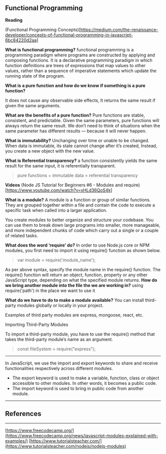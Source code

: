## Functional Programming

**Reading**

(Functional Programming Concepts)[https://medium.com/the-renaissance-developer/concepts-of-functional-programming-in-javascript-6bc84220d2aa]

**What is functional programming?**
 functional programming is a programming paradigm where programs are constructed by applying and composing functions. It is a declarative programming paradigm in which function definitions are trees of expressions that map values to other values, rather than a sequence of imperative statements which update the running state of the program.

**What is a pure function and how do we know if something is a pure function?**

It does not cause any observable side effects,
It returns the same result if given the same arguments.

**What are the benefits of a pure function?**
Pure functions are stable, consistent, and predictable. Given the same parameters, pure functions will always return the same result. We don’t need to think of situations when the same parameter has different results — because it will never happen.

**What is immutability?**
Unchanging over time or unable to be changed.
When data is immutable, its state cannot change after it’s created, Instead, you create a new object with the new value.

**What is Referential transparency?**
a function consistently yields the same result for the same input, it is referentially transparent.

> pure functions + immutable data = referential transparency



**Videos**
(Node JS Tutorial for Beginners #6 - Modules and require)[https://www.youtube.com/watch?v=xHLd36QoS4k]

**What is a module?**
A module is a function or group of similar functions. They are grouped together within a file and contain the code to execute a specific task when called into a larger application.

You create modules to better organize and structure your codebase. You can use them to break down large programs into smaller, more manageable, and more independent chunks of code which carry out a single or a couple of related tasks.


**What does the word ‘require’ do?**
In order to use Node.js core or NPM modules, you first need to import it using require() function as shown below.

> var module = require('module_name');

As per above syntax, specify the module name in the require() function. The require() function will return an object, function, property or any other JavaScript type, depending on what the specified module returns.
**How do we bring another module into the file the we are working in?**
using require('path') in the place we want to use it


**What do we have to do to make a module available?**
You can install third-party modules globally or locally in your project.

Examples of third party modules are express, mongoose, react, etc.

Importing Third-Party Modules

To import a third-party module, you have to use the require() method that takes the third-party module’s name as an argument.

>const fileSystem = require("express");
_____________
In JavaScript, we use the import and export keywords to share and receive functionalities respectively across different modules.

* The export keyword is used to make a variable, function, class or object  accessible to other modules. In other words, it becomes a public code.
* The import keyword is used to bring in public code from another module.
__________

## References
_______

[https://www.freecodecamp.org/](https://www.freecodecamp.org/news/javascript-modules-explained-with-examples/)
[https://www.tutorialsteacher.com/](https://www.tutorialsteacher.com/nodejs/nodejs-modules)